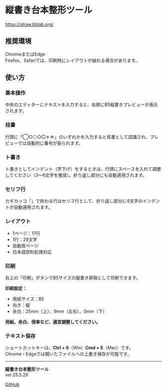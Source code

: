 # 縦書き台本整形ツール
https://straw.bblab.org/

## 推奨環境
ChromeまたはEdge  
Firefox、Safariでは、印刷時にレイアウトが崩れる場合があります。

## 使い方

### 基本操作
中央のエディターにテキストを入力すると、右側にB5縦書きプレビューが表示されます。

### 柱書
行頭に「◯○◎◇□＊☆」のいずれかを入力すると柱書として認識され、プレビューでは自動的に番号が振られます。

### ト書き
ト書きとしてインデント（字下げ）をするときは、行頭にスペースを入れて調整してください（3～6文字を推奨）。折り返し部分にも自動適用されます。

### セリフ行
カギカッコ「」で終わる行はセリフ行として、折り返し部分に4文字のインデントが自動適用されます。

### レイアウト
- 1ページ：17行
- 1行：29文字
- 自動改ページ
- 日本語禁則処理対応

### 印刷
右上の「印刷」ボタンでB5サイズの縦書き原稿として印刷できます。

**印刷設定：**
- 用紙サイズ：B5
- 向き：縦
- 余白：25mm（上）、9mm（左右）、0mm（下）

**用紙、余白、倍率など、適宜調整してください。**

### テキスト保存
ショートカットキーは、**Ctrl + S**（Win）**Cmd + S**（Mac）です。  
Chrome・Edgeでは開いたファイルへの上書き保存が可能です。

---

**縦書き台本整形ツール**  
ver.25.5.29

[GitHub](https://github.com/kzbb/straw)
